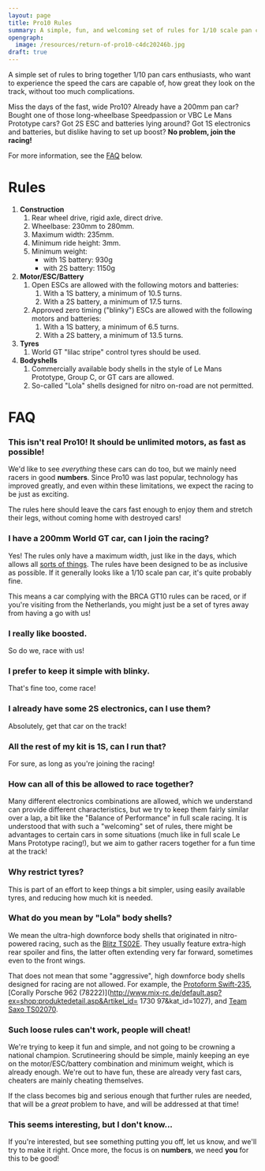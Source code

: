 ```yaml
---
layout: page
title: Pro10 Rules
summary: A simple, fun, and welcoming set of rules for 1/10 scale pan car racing.
opengraph:
  image: /resources/return-of-pro10-c4dc20246b.jpg
draft: true
---
```


A simple set of rules to bring together 1/10 pan cars enthusiasts, who want to
experience the speed the cars are capable of, how great they look on the track,
without too much complications.

Miss the days of the fast, wide Pro10? Already have a 200mm pan car? Bought one
of those long-wheelbase Speedpassion or VBC Le Mans Prototype cars? Got 2S ESC
and batteries lying around? Got 1S electronics and batteries, but dislike
having to set up boost? **No problem, join the racing!**

For more information, see the [FAQ](#faq) below.

# Rules

1. **Construction**
    1. Rear wheel drive, rigid axle, direct drive.
    1. Wheelbase: 230mm to 280mm.
    1. Maximum width: 235mm.
    1. Minimum ride height: 3mm.
    1. Minimum weight:
        - with 1S battery: 930g
        - with 2S battery: 1150g
1. **Motor/ESC/Battery**
    1. Open ESCs are allowed with the following motors and batteries:
        1. With a 1S battery, a minimum of 10.5 turns.
        1. With a 2S battery, a minimum of 17.5 turns.
    1. Approved zero timing ("blinky") ESCs are allowed with the following motors and batteries:
        1. With a 1S battery, a minimum of 6.5 turns.
        1. With a 2S battery, a minimum of 13.5 turns.
1. **Tyres**
    1. World GT "lilac stripe" control tyres should be used.
1. **Bodyshells**
    1. Commercially available body shells in the style of Le Mans Prototype, Group C, or GT cars are allowed.
    1. So-called "Lola" shells designed for nitro on-road are not permitted.

# FAQ

### This isn't real Pro10! It should be unlimited motors, as fast as possible!

We'd like to see *everything* these cars can do too, but we mainly need racers
in good **numbers**. Since Pro10 was last popular, technology has improved
greatly, and even within these limitations, we expect the racing to be just as
exciting.

The rules here should leave the cars fast enough to enjoy them and stretch
their legs, without coming home with destroyed cars!

### I have a 200mm World GT car, can I join the racing?

Yes! The rules only have a maximum width, just like in the days, which allows
all [sorts of
things](https://classicrc.wordpress.com/prototype-cars/associated-rc10l2-prototype/).
The rules have been designed to be as inclusive as possible. If it generally
looks like a 1/10 scale pan car, it's quite probably fine.

This means a car complying with the BRCA GT10 rules can be raced, or if you're
visiting from the Netherlands, you might just be a set of tyres away from
having a go with us!

### I really like boosted.

So do we, race with us!

### I prefer to keep it simple with blinky.

That's fine too, come race!

### I already have some 2S electronics, can I use them?

Absolutely, get that car on the track!

### All the rest of my kit is 1S, can I run that?

For sure, as long as you're joining the racing!

### How can all of this be allowed to race together?

Many different electronics combinations are allowed, which we understand can
provide different characteristics, but we try to keep them fairly similar over
a lap, a bit like the "Balance of Performance" in full scale racing. It is
understood that with such a "welcoming" set of rules, there might be advantages
to certain cars in some situations (much like in full scale Le Mans Prototype
racing!), but we aim to gather racers together for a fun time at the track!

### Why restrict tyres?

This is part of an effort to keep things a bit simpler, using easily available
tyres, and reducing how much kit is needed.

### What do you mean by "Lola" body shells?

We mean the ultra-high downforce body shells that originated in nitro-powered
racing, such as the [Blitz
TS02E](http://team-titan.com.tw/products_class101Link.php?code=60119-10). They
usually feature extra-high rear spoiler and fins, the latter often extending
very far forward, sometimes even to the front wings.

That does not mean that some "aggressive", high downforce body shells designed
for racing are not allowed. For example, the [Protoform
Swift-235](http://racepf.com/on-road-1-10-1-12/swift-235-clear-body/), [Corally
Porsche 962
(78222)](http://www.mix-rc.de/default.asp?ex=shop:produktedetail.asp&Artikel_id=
1730 97&kat_id=1027), and [Team Saxo
TS02070](http://www.saxoracing.com/productshow.asp?id=1806).

### Such loose rules can't work, people will cheat!

We're trying to keep it fun and simple, and not going to be crowning a national
champion. Scrutineering should be simple, mainly keeping an eye on the
motor/ESC/battery combination and minimum weight, which is already enough.
We're out to have fun, these are already very fast cars, cheaters are mainly
cheating themselves.

If the class becomes big and serious enough that further rules are needed, that
will be a *great* problem to have, and will be addressed at that time!

### This seems interesting, but I don't know...

If you're interested, but see something putting you off, let us know, and we'll
try to make it right. Once more, the focus is on **numbers**, we need **you**
for this to be good!

